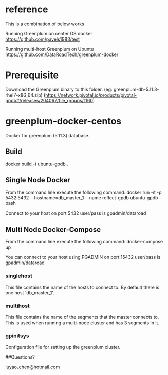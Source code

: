 # reference
This is a combination of below works

Running Greenplum on center OS docker
  https://github.com/pavels1983/test

Running multi-host Greenplum on Ubuntu
https://github.com/DataRoadTech/greenplum-docker

# Prerequisite
Download the Greenplum binary to this folder. (eg: greenplum-db-5.11.3-rhel7-x86_64.zip)
(https://network.pivotal.io/products/pivotal-gpdb#/releases/204067/file_groups/1160)

# greenplum-docker-centos
Docker for greenplum (5.11.3) database.

## Build
docker build -t ubuntu-gpdb .
 
## Single Node Docker

From the command line execute the following command:
docker run -it -p 5432:5432 --hostname=db_master_1  --name reflect-gpdb ubuntu-gpdb bash

Connect to your host on port 5432 user/pass is gpadmin/dataroad


## Multi Node Docker-Compose
From the command line execute the following command: docker-compose up

You can connect to your host using PGADMIN on port 15432 user/pass is gpadmin/dataroad


### singlehost
This file contains the name of the hosts to connect to. By default there is one host 'db_master_1'.

### multihost
This file contains the name of the segments that the master connects to. This is used when running a multi-node cluster  and has 3 segments in it.

###  gpinitsys
Configuration file for setting up the greenplum cluster.


##Questions?

luyao_chen@hotmail.com

